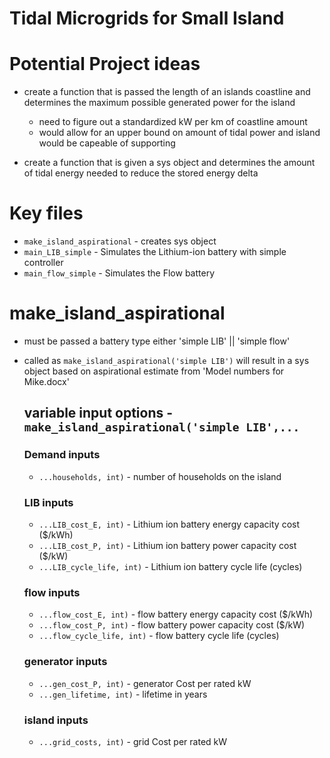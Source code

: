# Tidal Microgrids for Small Island

# Potential Project ideas
  * create a function that is passed the length of an islands coastline and determines the maximum possible generated power for the island
    * need to figure out a standardized kW per km of coastline amount
	* would allow for an upper bound on amount of tidal power and island would be capeable of supporting

  * create a function that is given a sys object and determines the amount of tidal energy needed to reduce the stored energy delta

# Key files
  * `make_island_aspirational` - creates sys object
  * `main_LIB_simple` - Simulates the Lithium-ion battery with simple controller
  * `main_flow_simple` - Simulates the Flow battery
  
# make_island_aspirational
  * must be passed a battery type either 'simple LIB' || 'simple flow'
  * called as `make_island_aspirational('simple LIB')` will result in a sys object based on aspirational estimate from 'Model numbers for Mike.docx'
  
    ## variable input options - `make_island_aspirational('simple LIB',...`
	### Demand inputs
	* `...households, int)`     - number of households on the island
	### LIB inputs
	* `...LIB_cost_E, int)`     - Lithium ion battery energy capacity cost ($/kWh)
	* `...LIB_cost_P, int)`     - Lithium ion battery power capacity cost ($/kW)
	* `...LIB_cycle_life, int)` - Lithium ion battery cycle life (cycles) 
	### flow inputs
	* `...flow_cost_E, int)`     - flow battery energy capacity cost ($/kWh)
	* `...flow_cost_P, int)`     - flow battery power capacity cost ($/kW)
	* `...flow_cycle_life, int)` - flow battery cycle life (cycles)
	### generator inputs
	* `...gen_cost_P, int)`      - generator Cost per rated kW
	* `...gen_lifetime, int)`    - lifetime in years
	### island inputs
	* `...grid_costs, int)`      - grid Cost per rated kW